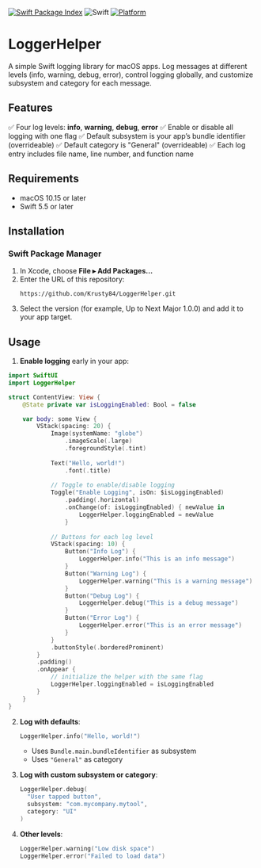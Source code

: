 [![Swift Package Index](https://img.shields.io/badge/swift--package--index-LoggerHelper-blue)](https://swiftpackageindex.com/Krusty84/LoggerHelper)
![Swift](https://img.shields.io/badge/swift-5.7-orange)
[![Platform](https://img.shields.io/badge/platform-macOS%2010.15%2B-lightgrey)](https://developer.apple.com/macos/)

# LoggerHelper

A simple Swift logging library for macOS apps. Log messages at different levels (info, warning, debug, error), control logging globally, and customize subsystem and category for each message.

## Features

✅ Four log levels: **info**, **warning**, **debug**, **error**
✅ Enable or disable all logging with one flag
✅ Default subsystem is your app’s bundle identifier (overrideable)
✅ Default category is "General" (overrideable)
✅ Each log entry includes file name, line number, and function name

## Requirements

- macOS 10.15 or later
- Swift 5.5 or later

## Installation

### Swift Package Manager

1. In Xcode, choose **File ▸ Add Packages…**
2. Enter the URL of this repository:
   ```
   https://github.com/Krusty84/LoggerHelper.git
   ```
3. Select the version (for example, Up to Next Major 1.0.0) and add it to your app target.

## Usage

1. **Enable logging** early in your app:

```swift
import SwiftUI
import LoggerHelper

struct ContentView: View {
    @State private var isLoggingEnabled: Bool = false

    var body: some View {
        VStack(spacing: 20) {
            Image(systemName: "globe")
                .imageScale(.large)
                .foregroundStyle(.tint)
            
            Text("Hello, world!")
                .font(.title)
            
            // Toggle to enable/disable logging
            Toggle("Enable Logging", isOn: $isLoggingEnabled)
                .padding(.horizontal)
                .onChange(of: isLoggingEnabled) { newValue in
                    LoggerHelper.loggingEnabled = newValue
                }
            
            // Buttons for each log level
            VStack(spacing: 10) {
                Button("Info Log") {
                    LoggerHelper.info("This is an info message")
                }
                Button("Warning Log") {
                    LoggerHelper.warning("This is a warning message")
                }
                Button("Debug Log") {
                    LoggerHelper.debug("This is a debug message")
                }
                Button("Error Log") {
                    LoggerHelper.error("This is an error message")
                }
            }
            .buttonStyle(.borderedProminent)
        }
        .padding()
        .onAppear {
            // initialize the helper with the same flag
            LoggerHelper.loggingEnabled = isLoggingEnabled
        }
    }
}
```

2. **Log with defaults**:

   ```swift
   LoggerHelper.info("Hello, world!")
   ```
   - Uses `Bundle.main.bundleIdentifier` as subsystem
   - Uses `"General"` as category

3. **Log with custom subsystem or category**:

   ```swift
   LoggerHelper.debug(
     "User tapped button",
     subsystem: "com.mycompany.mytool",
     category: "UI"
   )
   ```

4. **Other levels**:

   ```swift
   LoggerHelper.warning("Low disk space")
   LoggerHelper.error("Failed to load data")
   ```
